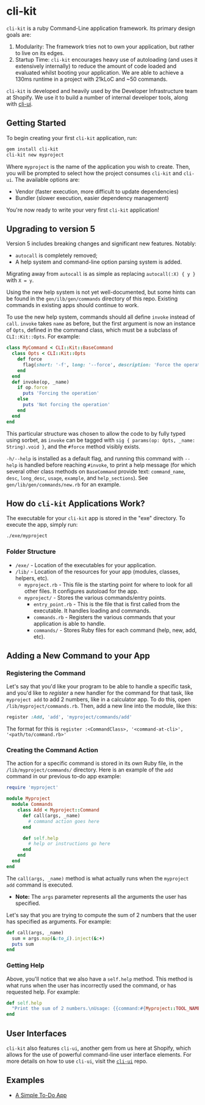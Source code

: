 # cli-kit

`cli-kit` is a ruby Command-Line application framework. Its primary design goals are:

1. Modularity: The framework tries not to own your application, but rather to live on its edges.
2. Startup Time: `cli-kit` encourages heavy use of autoloading (and uses it extensively internally)
   to reduce the amount of code loaded and evaluated whilst booting your application. We are able to
   achieve a 130ms runtime in a project with 21kLoC and ~50 commands.

`cli-kit` is developed and heavily used by the Developer Infrastructure team at Shopify. We use it
to build a number of internal developer tools, along with
[cli-ui](https://github.com/shopify/cli-ui).

## Getting Started

To begin creating your first `cli-kit` application, run:
```bash
gem install cli-kit
cli-kit new myproject
```

Where `myproject` is the name of the application you wish to create.  Then, you will be prompted to
select how the project consumes `cli-kit` and `cli-ui`.  The available options are:
- Vendor (faster execution, more difficult to update dependencies)
- Bundler (slower execution, easier dependency management)

You're now ready to write your very first `cli-kit` application!

## Upgrading to version 5

Version 5 includes breaking changes and significant new features. Notably:

* `autocall` is completely removed;
* A help system and command-line option parsing system is added.

Migrating away from `autocall` is as simple as replacing `autocall(:X) { y }` with `X = y`.

Using the new help system is not yet well-documented, but some hints can be found in the
`gen/ilb/gen/commands` directory of this repo. Existing commands in existing apps should continue to
work.

To use the new help system, commands should all define `invoke` instead of `call`. `invoke` takes
`name` as before, but the first argument is now an instance of `Opts`, defined in the command class,
which must be a subclass of `CLI::Kit::Opts`. For example:

```ruby
class MyCommand < CLI::Kit::BaseCommand
  class Opts < CLI::Kit::Opts
    def force
      flag(short: '-f', long: '--force', description: 'Force the operation')
    end
  end
  def invoke(op, _name)
    if op.force
      puts 'Forcing the operation'
    else
      puts 'Not forcing the operation'
    end
  end
end
```

This particular structure was chosen to allow the code to by fully typed using sorbet, as `invoke`
can be tagged with `sig { params(op: Opts, _name: String).void }`, and the `#force` method visibly
exists.

`-h/--help` is installed as a default flag, and running this command with `--help` is handled before
reaching `#invoke`, to print a help message (for which several other class methods on `BaseCommand`
provide text: `command_name`, `desc`, `long_desc`, `usage`, `example`, and `help_sections`). See
`gen/lib/gen/commands/new.rb` for an example.

## How do `cli-kit` Applications Work?

The executable for your `cli-kit` app is stored in the "exe" directory. To execute the app, simply
run:
```bash
./exe/myproject
```

### Folder Structure
* `/exe/` - Location of the executables for your application.
* `/lib/` - Location of the resources for your app (modules, classes, helpers, etc).
    * `myproject.rb` - This file is the starting point for where to look for all other files. It
    configures autoload for the app.
    * `myproject/` - Stores the various commands/entry points.
        * `entry_point.rb` - This is the file that is first called from the executable. It handles 
        loading and commands.
        * `commands.rb` - Registers the various commands that your application is able to handle.
        * `commands/` - Stores Ruby files for each command (help, new, add, etc).

## Adding a New Command to your App

### Registering the Command

Let's say that you'd like your program to be able to handle a specific task, and you'd like to
_register_ a new handler for the command for that task, like `myproject add` to add 2 numbers, like
in a calculator app.
To do this, open `/lib/myproject/commands.rb`. Then, add a new line into the module, like this:
```ruby
register :Add, 'add', 'myproject/commands/add'
```

The format for this is `register :<CommandClass>, '<command-at-cli>', '<path/to/command.rb>'`

### Creating the Command Action

The action for a specific command is stored in its own Ruby file, in the `/lib/myproject/commands/`
directory.  Here is an example of the `add` command in our previous to-do app example:
```ruby
require 'myproject'

module Myproject
  module Commands
    class Add < Myproject::Command
      def call(args, _name)
        # command action goes here
      end

      def self.help
        # help or instructions go here
      end
    end
  end
end

```

The `call(args, _name)` method is what actually runs when the `myproject add` command is executed.

- **Note:** The `args` parameter represents all the arguments the user has specified.

Let's say that you are trying to compute the sum of 2 numbers that the user has specified as
arguments.  For example:
```ruby
def call(args, _name)
  sum = args.map(&:to_i).inject(&:+)
  puts sum
end
```

### Getting Help

Above, you'll notice that we also have a `self.help` method.  This method is what runs when the user
has incorrectly used the command, or has requested help.  For example:
```ruby
def self.help
  "Print the sum of 2 numbers.\nUsage: {{command:#{Myproject::TOOL_NAME} add}} 5 7"
end
```

## User Interfaces

`cli-kit` also features `cli-ui`, another gem from us here at Shopify, which allows for the use of
powerful command-line user interface elements. For more details on how to use `cli-ui`, visit the 
[`cli-ui`](https://github.com/Shopify/cli-ui) repo.

## Examples

- [A Simple To-Do App](https://github.com/Shopify/cli-kit-example)
